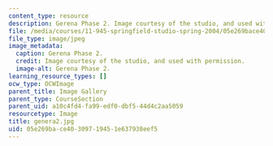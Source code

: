 ```yaml
---
content_type: resource
description: Gerena Phase 2. Image courtesy of the studio, and used with permission.
file: /media/courses/11-945-springfield-studio-spring-2004/05e269bace40309719451e637938eef5_genera2.jpg
file_type: image/jpeg
image_metadata:
  caption: Gerena Phase 2.
  credit: Image courtesy of the studio, and used with permission.
  image-alt: Gerena Phase 2.
learning_resource_types: []
ocw_type: OCWImage
parent_title: Image Gallery
parent_type: CourseSection
parent_uid: a10c4fd4-fa99-edf0-dbf5-44d4c2aa5059
resourcetype: Image
title: genera2.jpg
uid: 05e269ba-ce40-3097-1945-1e637938eef5
---
```

